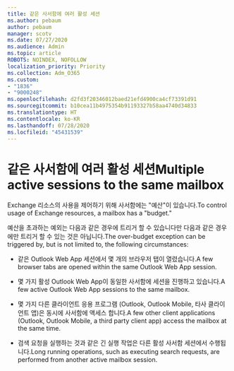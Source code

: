 ```yaml
---
title: 같은 사서함에 여러 활성 세션
ms.author: pebaum
author: pebaum
manager: scotv
ms.date: 07/27/2020
ms.audience: Admin
ms.topic: article
ROBOTS: NOINDEX, NOFOLLOW
localization_priority: Priority
ms.collection: Adm_O365
ms.custom:
- "1836"
- "9000248"
ms.openlocfilehash: d2fd3f20346012baed21efd4900ca4cf73391d91
ms.sourcegitcommit: b10cea11b4975354b91193327b58aa4740d34833
ms.translationtype: HT
ms.contentlocale: ko-KR
ms.lasthandoff: 07/28/2020
ms.locfileid: "45431539"
---
```

# <a name="multiple-active-sessions-to-the-same-mailbox"></a><span data-ttu-id="b34a4-102">같은 사서함에 여러 활성 세션</span><span class="sxs-lookup"><span data-stu-id="b34a4-102">Multiple active sessions to the same mailbox</span></span>

<span data-ttu-id="b34a4-103">Exchange 리소스의 사용을 제어하기 위해 사서함에는 "예산"이 있습니다.</span><span class="sxs-lookup"><span data-stu-id="b34a4-103">To control usage of Exchange resources, a mailbox has a "budget."</span></span>

<span data-ttu-id="b34a4-104">예산을 초과하는 예외는 다음과 같은 경우에 트리거 할 수 있습니다만 다음과 같은 경우에만 트리거 할 수 있는 것은 아닙니다.</span><span class="sxs-lookup"><span data-stu-id="b34a4-104">The over-budget exception can be triggered by, but is not limited to, the following circumstances:</span></span>

- <span data-ttu-id="b34a4-105">같은 Outlook Web App 세션에서 몇 개의 브라우저 탭이 열렸습니다.</span><span class="sxs-lookup"><span data-stu-id="b34a4-105">A few browser tabs are opened within the same Outlook Web App session.</span></span>

- <span data-ttu-id="b34a4-106">몇 가지 활성 Outlook Web App이 동일한 사서함에 세션을 진행하고 있습니다.</span><span class="sxs-lookup"><span data-stu-id="b34a4-106">A few active Outlook Web App sessions to the same mailbox.</span></span>

- <span data-ttu-id="b34a4-107">몇 가지 다른 클라이언트 응용 프로그램 (Outlook, Outlook Mobile, 타사 클라이언트 앱)은 동시에 사서함에 액세스 합니다.</span><span class="sxs-lookup"><span data-stu-id="b34a4-107">A few other client applications (Outlook, Outlook Mobile, a third party client app) access the mailbox at the same time.</span></span>

- <span data-ttu-id="b34a4-108">검색 요청을 실행하는 것과 같은 긴 실행 작업은 다른 활성 사서함 세션에서 수행됩니다.</span><span class="sxs-lookup"><span data-stu-id="b34a4-108">Long running operations, such as executing search requests, are performed from another active mailbox session.</span></span>

